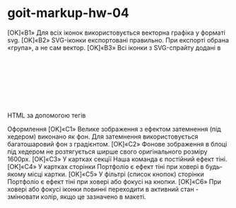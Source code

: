 # goit-markup-hw-04

[OK]«B1» Для всіх іконок використовується векторна графіка у форматі svg.
[OK]«B2» SVG-іконки експортовані правильно. При експорті обрана «група», а не сам вектор.
[OK]«B3» Всі іконки з SVG-спрайту додані в HTML за допомогою тегів <svg> і <use>
[OK]«B4» Розміри іконок взяті з макета і задані елементу <svg> в HTML-файлі.
[OK]«B5» У блоці Контактів у шапці додані іконки конверта і телефону.
[OK]«B6» В секції Переваг додані іконки.
[OK]«B7» В секції Команди додані іконки соцмереж.
[OK]«B8» В секції Клієнтів додані іконки компаній.
[OK]«B9» У футері додані іконки соцмереж.
 
Оформлення
[OK]«C1» Велике зображення з ефектом затемнення (під хедером) виконано як фон. Для затемнення використовується багатошаровий фон з градієнтом.
[OK]«C2» Фонове зображення в блоці під хедером не розтягується ширше свого оригінального розміру 1600рх.
[OK]«C3» У картках секції Наша команда є постійний ефект тіні.
[OK]«C4» У картках сторінки Портфоліо є ефект тіні при ховері в будь-якому місці картки.
[OK]«C5» У фільтрі (список кнопок) сторінки Портфоліо є ефект тіні при ховері або фокусі на кнопки.
[OK]«C6» При ховері або фокусі іконки повинні переходити в активний стан - змінювати колір, якщо це зазначено в макеті.